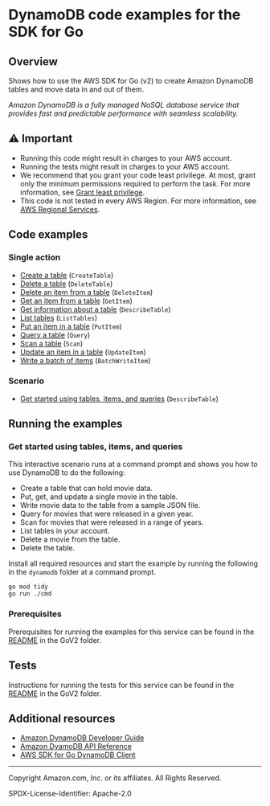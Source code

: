 # DynamoDB code examples for the SDK for Go

## Overview

Shows how to use the AWS SDK for Go (v2) to create Amazon DynamoDB
tables and move data in and out of them.

*Amazon DynamoDB is a fully managed NoSQL database service that provides fast and
predictable performance with seamless scalability.*

## ⚠️ Important

* Running this code might result in charges to your AWS account. 
* Running the tests might result in charges to your AWS account.
* We recommend that you grant your code least privilege. At most, grant only the minimum permissions required to perform the task. For more information, see [Grant least privilege](https://docs.aws.amazon.com/IAM/latest/UserGuide/best-practices.html#grant-least-privilege). 
* This code is not tested in every AWS Region. For more information, see [AWS Regional Services](https://aws.amazon.com/about-aws/global-infrastructure/regional-product-services).

## Code examples

### Single action

* [Create a table](actions/table_basics.go)
  (`CreateTable`)
* [Delete a table](actions/table_basics.go)
  (`DeleteTable`)
* [Delete an item from a table](actions/table_basics.go)
  (`DeleteItem`)
* [Get an item from a table](actions/table_basics.go)
  (`GetItem`)
* [Get information about a table](actions/table_basics.go)
  (`DescribeTable`)
* [List tables](actions/table_basics.go)
  (`ListTables`)
* [Put an item in a table](actions/table_basics.go)
  (`PutItem`)
* [Query a table](actions/table_basics.go)
  (`Query`)
* [Scan a table](actions/table_basics.go)
  (`Scan`)
* [Update an item in a table](actions/table_basics.go)
  (`UpdateItem`)
* [Write a batch of items](actions/table_basics.go)
  (`BatchWriteItem`)

### Scenario

* [Get started using tables, items, and queries](scenarios/scenario_movie_table.go)
  (`DescribeTable`)

## Running the examples

### Get started using tables, items, and queries

This interactive scenario runs at a command prompt and shows you how to use DynamoDB
to do the following:

- Create a table that can hold movie data.
- Put, get, and update a single movie in the table.
- Write movie data to the table from a sample JSON file.
- Query for movies that were released in a given year.
- Scan for movies that were released in a range of years.
- List tables in your account.
- Delete a movie from the table.
- Delete the table.

Install all required resources and start the example by running the following in the 
`dynamodb` folder at a command prompt.

```
go mod tidy
go run ./cmd
```

### Prerequisites

Prerequisites for running the examples for this service can be found in the
[README](../README.md#Prerequisites) in the GoV2 folder.

## Tests

Instructions for running the tests for this service can be found in the
[README](../README.md#Tests) in the GoV2 folder.

## Additional resources

* [Amazon DynamoDB Developer Guide](https://docs.aws.amazon.com/amazondynamodb/latest/developerguide/Introduction.html)
* [Amazon DyamoDB API Reference](https://docs.aws.amazon.com/amazondynamodb/latest/APIReference/Welcome.html)
* [AWS SDK for Go DynamoDB Client](https://pkg.go.dev/github.com/aws/aws-sdk-go-v2/service/dynamodb)

---

Copyright Amazon.com, Inc. or its affiliates. All Rights Reserved.

SPDX-License-Identifier: Apache-2.0
